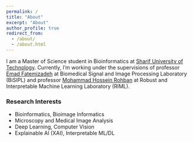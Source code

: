 ```yaml
---
permalink: /
title: "About"
excerpt: "About"
author_profile: true
redirect_from:
  - /about/
  - /about.html
---
```



I am a Master of Science student in Bioinformatics at [Sharif University of Technology](https://en.sharif.edu/). Currently, I’m working under the supervisions of professor [Emad Fatemizadeh](https://ee.sharif.edu/~fatemizadeh/) at Biomedical Signal and Image Processing Laboratory (BiSIPL) and professor [Mohammad Hossein Rohban](http://sharif.ir/~rohban/) at Robust and Interpretable Machine Learning Laboratory (RIML).


### Research Interests

* Bioinformatics, Bioimage Informatics
* Microscopy and Medical Image Analysis
* Deep Learning, Computer Vision
* Explainable AI (XAI), Interpretable ML/DL

